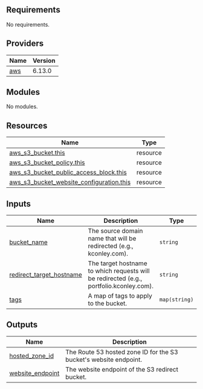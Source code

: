 ## Requirements

No requirements.

## Providers

| Name | Version |
|------|---------|
| <a name="provider_aws"></a> [aws](#provider\_aws) | 6.13.0 |

## Modules

No modules.

## Resources

| Name | Type |
|------|------|
| [aws_s3_bucket.this](https://registry.terraform.io/providers/hashicorp/aws/latest/docs/resources/s3_bucket) | resource |
| [aws_s3_bucket_policy.this](https://registry.terraform.io/providers/hashicorp/aws/latest/docs/resources/s3_bucket_policy) | resource |
| [aws_s3_bucket_public_access_block.this](https://registry.terraform.io/providers/hashicorp/aws/latest/docs/resources/s3_bucket_public_access_block) | resource |
| [aws_s3_bucket_website_configuration.this](https://registry.terraform.io/providers/hashicorp/aws/latest/docs/resources/s3_bucket_website_configuration) | resource |

## Inputs

| Name | Description | Type | Default | Required |
|------|-------------|------|---------|:--------:|
| <a name="input_bucket_name"></a> [bucket\_name](#input\_bucket\_name) | The source domain name that will be redirected (e.g., kconley.com). | `string` | n/a | yes |
| <a name="input_redirect_target_hostname"></a> [redirect\_target\_hostname](#input\_redirect\_target\_hostname) | The target hostname to which requests will be redirected (e.g., portfolio.kconley.com). | `string` | n/a | yes |
| <a name="input_tags"></a> [tags](#input\_tags) | A map of tags to apply to the bucket. | `map(string)` | `{}` | no |

## Outputs

| Name | Description |
|------|-------------|
| <a name="output_hosted_zone_id"></a> [hosted\_zone\_id](#output\_hosted\_zone\_id) | The Route 53 hosted zone ID for the S3 bucket's website endpoint. |
| <a name="output_website_endpoint"></a> [website\_endpoint](#output\_website\_endpoint) | The website endpoint of the S3 redirect bucket. |

